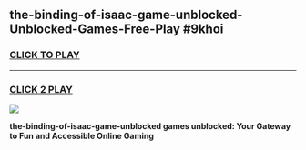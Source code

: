 
## the-binding-of-isaac-game-unblocked-Unblocked-Games-Free-Play #9khoi
<h3>
<a href="https://us.freeplayer.one?title=the-binding-of-isaac-game-unblocked&ref=9M">CLICK TO PLAY</a></h3>
<hr>

<h3>
<a href="https://us.freeplayer.one?title=the-binding-of-isaac-game-unblocked&ref=9M">CLICK 2 PLAY</a>
  
</h3>

<a href="https://us.freeplayer.one?title=the-binding-of-isaac-game-unblocked&ref=9M"><img src="https://clearcache.store/games.png"></a>


**the-binding-of-isaac-game-unblocked games unblocked: Your Gateway to Fun and Accessible Online Gaming**
